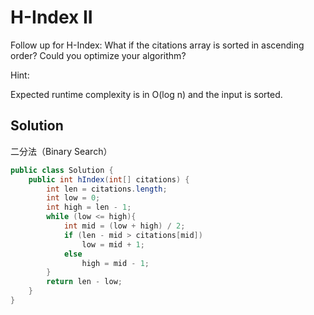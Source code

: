 # H-Index II

Follow up for H-Index: What if the citations array is sorted in ascending order? Could you optimize your algorithm?

Hint:

Expected runtime complexity is in O(log n) and the input is sorted.

## Solution

二分法（Binary Search）

```java
public class Solution {
    public int hIndex(int[] citations) {
        int len = citations.length;
        int low = 0;
        int high = len - 1;
        while (low <= high){
            int mid = (low + high) / 2;
            if (len - mid > citations[mid])
                low = mid + 1;
            else
                high = mid - 1;
        }
        return len - low;
    }
}
```
